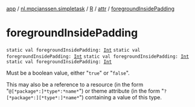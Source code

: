 [app](../../../index.md) / [nl.mpcjanssen.simpletask](../../index.md) / [R](../index.md) / [attr](index.md) / [foregroundInsidePadding](.)

# foregroundInsidePadding

`static val foregroundInsidePadding: `[`Int`](https://kotlinlang.org/api/latest/jvm/stdlib/kotlin/-int/index.html)
`static val foregroundInsidePadding: `[`Int`](https://kotlinlang.org/api/latest/jvm/stdlib/kotlin/-int/index.html)
`static val foregroundInsidePadding: `[`Int`](https://kotlinlang.org/api/latest/jvm/stdlib/kotlin/-int/index.html)
`static val foregroundInsidePadding: `[`Int`](https://kotlinlang.org/api/latest/jvm/stdlib/kotlin/-int/index.html)

Must be a boolean value, either "`true`" or "`false`".

This may also be a reference to a resource (in the form "`@[*package*:]*type*:*name*`") or theme attribute (in the form "`?[*package*:][*type*:]*name*`") containing a value of this type.

